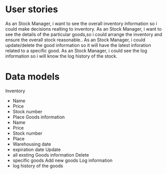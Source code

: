 # User stories
As an Stock Manager, i want to see the overall inventory information so i could make decisions realting to inventory. 
As an Stock Manager, i want to see the details of the particular goods,so i could arrange the inventory and ensure the overall stock reasonable..
As an Stock Manager, i could update/delete the good information so it will have the latest inforation related to a specific good.
As an Stock Manager, i could see the log information so i will know the log history of the stock.

# Data models
Inventory 
- Name
- Price
- Stock number
- Place
Goods information
- Name
- Price
- Stock number
- Place
- Warehousing date
- expiration date
Update
- all exsting Goods information 
Delete
- specific goods
Add new goods
Log information
- log history of the goods